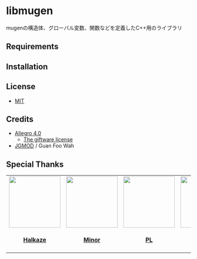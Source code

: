 libmugen
============================
mugenの構造体、グローバル変数、関数などを定義したC++用のライブラリ

## Requirements

## Installation

## License
* [MIT](LICENSE)

## Credits
- [Allegro 4.0](https://liballeg.org/)
    - [The giftware license](https://liballeg.org/license)
- [JGMOD](http://www.geocities.com/jeffery_guan/jgmod) / Guan Foo Wah

## Special Thanks
<table id='credit'>
    <tr>
        <td id='HalkazeMUGEN'>
            <a href="https://github.com/HalkazeMUGEN">
                <img src="https://github.com/HalkazeMUGEN.png" width='140px'>
            </a>
            <h4 align='center'><a href='https://twitter.com/i/user/1411391549502492679'>Halkaze</a></h4>
        </td>
        <td id='Minor2CCh'>
            <a href="https://github.com/Minor2CCh">
                <img src="https://github.com/Minor2CCh.png" width='140px'>
            </a>
            <h4 align='center'><a href='https://twitter.com/i/user/1185504247565058049'>Minor</a></h4>
        </td>
        <td id='PL'>
            <a href="https://github.com/purpuraBib">
                <img src="https://github.com/purpuraBib.png" width='140px'>
            </a>
            <h4 align='center'><a href='https://twitter.com/i/user/1005782550814445568'>PL</a></h4>
        </td>
        <td id='Ryori514'>
            <a href="https://github.com/Ryori514">
                <img src="https://github.com/Ryori514.png" width='140px'>
            </a>
            <h4 align='center'><a href='https://twitter.com/i/user/845146560887324673'>Ryori</a></h4>
        </td>
    </tr>
</table>
